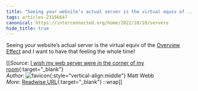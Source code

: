 ```yaml
---
title: "Seeing your website’s actual server is the virtual equiv of ..."
tags: articles-23156647
canonical: https://interconnected.org/home/2022/10/10/servers
hide_title: true
---
```


Seeing your website’s actual server is the virtual equiv of the [Overview Effect](https://interconnected.org/home/2021/07/20/overview_effect) and I want to have that feeling the whole time!


[[_Source_: [I wish my web server were in the corner of my room](https://interconnected.org/home/2022/10/10/servers){:target="_blank"}<br>
_Author_: ![favicon](https://s2.googleusercontent.com/s2/favicons?domain=interconnected.org){:style="vertical-align:middle"} Matt Webb<br>
_More_: [Readwise URL](https://readwise.io/open/454195366){:target="_blank"}
::wrap]]